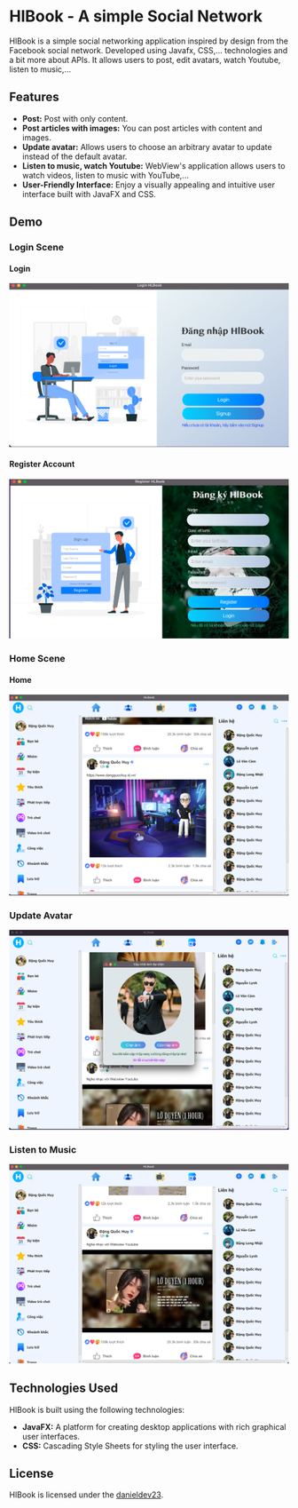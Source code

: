 # HlBook - A simple Social Network

HlBook is a simple social networking application inspired by design from the Facebook social network. Developed using Javafx, CSS,... technologies and a bit more about APIs. It allows users to post, edit avatars, watch Youtube, listen to music,...


## Features

- **Post:** Post with only content.
- **Post articles with images:** You can post articles with content and images.
- **Update avatar:** Allows users to choose an arbitrary avatar to update instead of the default avatar.
- **Listen to music, watch Youtube:** WebView's application allows users to watch videos, listen to music with YouTube,...
- **User-Friendly Interface:** Enjoy a visually appealing and intuitive user interface built with JavaFX and CSS.

## Demo

### Login Scene

#### Login

![1705682331959](images/login.png)

#### Register Account

![1705682368382](images/register.png)


### Home Scene

#### Home 

![1705682816223](images/main.png)

### Update Avatar
![1705682816223](images/update-avatar.png)


### Listen to Music
![1705682816223](images/listen-music.png)

## Technologies Used

HlBook is built using the following technologies:

- **JavaFX:** A platform for creating desktop applications with rich graphical user interfaces.
- **CSS:** Cascading Style Sheets for styling the user interface.

## License

HlBook is licensed under the [danieldev23](danieldev23).
